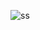 ![ss](https://user-images.githubusercontent.com/34120560/50533673-587dbc80-0ae3-11e9-94e6-a68b23ca54b6.JPG)
